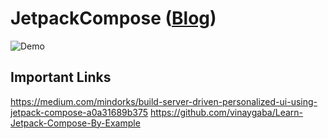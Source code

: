 # JetpackCompose ([Blog](https://medium.com/mindorks/build-server-driven-personalized-ui-using-jetpack-compose-a0a31689b375))

![Demo](https://github.com/mwshubham/JetpackCompose/blob/master/Demo4.gif)

## Important Links

https://medium.com/mindorks/build-server-driven-personalized-ui-using-jetpack-compose-a0a31689b375
https://github.com/vinaygaba/Learn-Jetpack-Compose-By-Example
